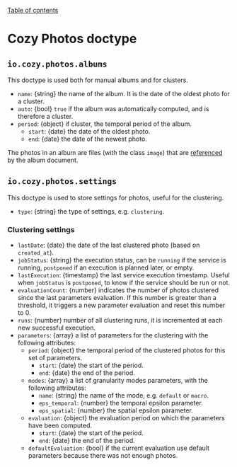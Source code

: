 [Table of contents](README.md#table-of-contents)

# Cozy Photos doctype

## `io.cozy.photos.albums`

This doctype is used both for manual albums and for clusters.

- `name`: {string} the name of the album. It is the date of the oldest photo for a cluster.
- `auto`: {bool} `true` if the album was automatically computed, and is therefore a cluster.
- `period`: {object} if cluster, the temporal period of the album.
  - `start`: {date} the date of the oldest photo.
  - `end`: {date} the date of the newest photo.

The photos in an album are files (with the class `image`) that are [referenced](https://cozy.github.io/cozy-stack/references-docs-in-vfs.html) by the album document.

## `io.cozy.photos.settings`

This doctype is used to store settings for photos, useful for the clustering.

- `type`: {string} the type of settings, e.g. `clustering`.

### Clustering settings

- `lastDate`: {date} the date of the last clustered photo (based on `created_at`).
- `jobStatus`: {string} the execution status, can be `running` if the service is running, `postponed` if an execution is planned later, or empty.
- `lastExecution`: {timestamp} the last service execution timestamp. Useful when `jobStatus` is `postponed`, to know if the service should be run or not.
- `evaluationCount`: {number} indicates the number of photos clustered since the last parameters evaluation. If this number is greater than a threshold, it triggers a new parameter evaluation and reset this number to 0.
- `runs`: {number} number of all clustering runs, it is incremented at each new successful execution.
- `parameters`: {array} a list of parameters for the clustering with the following attributes:
  - `period`: {object} the temporal period of the clustered photos for this set of parameters.
    - `start`: {date} the start of the period.
    - `end`: {date} the end of the period.
  - `modes`: {array} a list of granularity modes parameters, with the following attributes:
    - `name`: {string} the name of the mode, e.g. `default` or `macro`.
    - `eps_temporal`: {number} the temporal epsilon parameter.
    - `eps_spatial`: {number} the spatial epsilon parameter.
  - `evaluation`: {object} the evaluation period on which the parameters have been computed.
    - `start`: {date} the start of the period.
    - `end`: {date} the end of the period.
  - `defaultEvaluation`: {bool} if the current evaluation use default parameters because there was not enough photos.
